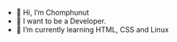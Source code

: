 - 👋 Hi, I’m Chomphunut
- 👀 I want to be a Developer.
- 🌱 I’m currently learning  HTML, CSS and Linux


<!---
ChomphuPA/ChomphuPA is a ✨ special ✨ repository because its `README.md` (this file) appears on your GitHub profile.
You can click the Preview link to take a look at your changes.
--->
